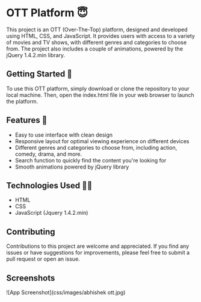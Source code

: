 
# OTT Platform 😇

This project is an OTT (Over-The-Top) platform, designed and developed using HTML, CSS, and JavaScript. It provides users with access to a variety of movies and TV shows, with different genres and categories to choose from. The project also includes a couple of animations, powered by the jQuery 1.4.2.min library.




## Getting Started 🏁

To use this OTT platform, simply download or clone the repository to your local machine. Then, open the index.html file in your web browser to launch the platform.

## Features 👀

* Easy to use interface with clean design
* Responsive layout for optimal viewing experience on different devices
* Different genres and categories to choose from, including action, comedy, drama, and more.
* Search function to quickly find the content you're looking for
* Smooth animations powered by jQuery library
## Technologies Used 👨‍💻

* HTML 
* CSS 
* JavaScript (Jquery 1.4.2.min)

## Contributing

Contributions to this project are welcome and appreciated. If you find any issues or have suggestions for improvements, please feel free to submit a pull request or open an issue.



## Screenshots

![App Screenshot](css/images/abhishek ott.jpg)

